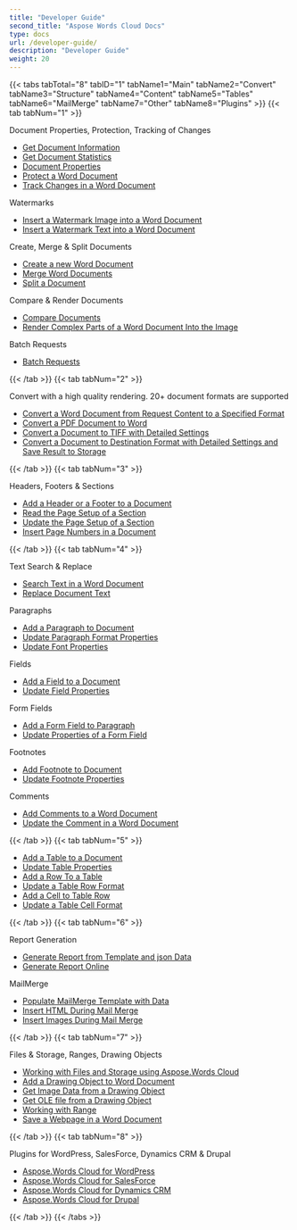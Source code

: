 ```yaml
---
title: "Developer Guide"
second_title: "Aspose Words Cloud Docs"
type: docs
url: /developer-guide/
description: "Developer Guide"
weight: 20
---
```


{{< tabs tabTotal="8" tabID="1" tabName1="Main" tabName2="Convert" tabName3="Structure" tabName4="Content" tabName5="Tables" tabName6="MailMerge" tabName7="Other" tabName8="Plugins" >}}
{{< tab tabNum="1" >}}

<div class="row">
    <div class="col-md-6">
        <p>Document Properties, Protection, Tracking of Changes</p>
        <ul>
            <li><a href="/words/documents/information/">Get Document Information</a></li>
            <li><a href="/words/documents/statistics/">Get Document Statistics</a></li>
            <li><a href="/words/documents/properties/">Document Properties</a></li>
            <li><a href="/words/documents/protection/add/">Protect a Word Document</a></li>
            <li><a href="/words/documents/track-changes/">Track Changes in a Word Document</a></li>
        </ul>            
        <p>Watermarks</p>
        <ul>
            <li><a href="/words/watermark/insert-image/">Insert a Watermark Image into a Word Document</a></li>
            <li><a href="/words/watermark/insert-text/">Insert a Watermark Text into a Word Document</a></li>
        </ul>
    </div>
    <div class="col-md-6">
        <p>Create, Merge & Split Documents</p>
        <ul>
            <li><a href="/words/documents/create/">Create a new Word Document</a></li>
            <li><a href="/words/merge/">Merge Word Documents</a></li>
            <li><a href="/words/split/">Split a Document</a></li>
        </ul>
        <p>Compare & Render Documents</p>
        <ul>
            <li><a href="/words/compare/">Compare Documents</a></li>
            <li><a href="/words/documents/render-into-image/">Render Complex Parts of a Word Document Into the Image</a></li>
        </ul>
		<p>Batch Requests</p>
        <ul>
            <li><a href="/words/batch/">Batch Requests</a></li>
        </ul>
    </div>
</div>

{{< /tab >}}
{{< tab tabNum="2" >}}

<p>Convert with a high quality rendering. 20+ document formats are supported</p>
<ul>
    <li><a href="/words/convert/specified-format/">Convert a Word Document from Request Content to a Specified Format</a></li>    
    <li><a href="/words/convert/pdf-to-word/">Convert a PDF Document to Word</a></li>
    <li><a href="/words/convert/document-to-tiff/">Convert a Document to TIFF with Detailed Settings</a></li>    
    <li><a href="/words/convert/conversion-settings/">Convert a Document to Destination Format with Detailed Settings and Save Result to Storage</a></li>
</ul>

{{< /tab >}}
{{< tab tabNum="3" >}}

<p>Headers, Footers & Sections</p>
<ul>
    <li><a href="/words/headers-and-footers/add/">Add a Header or a Footer to a Document</a></li>
    <li><a href="/words/sections/read/">Read the Page Setup of a Section</a></li>
    <li><a href="/words/sections/update/">Update the Page Setup of a Section</a></li>
    <li><a href="/words/insert-page-numbers/">Insert Page Numbers in a Document</a></li>
</ul>

{{< /tab >}}
{{< tab tabNum="4" >}}
<div class="row">
    <div class="col-md-4">
        <p>Text Search & Replace</p>
        <ul>
            <li><a href="/words/text/search/">Search Text in a Word Document</a></li>
            <li><a href="/words/text/replace/">Replace Document Text</a></li>
        </ul>
        <p>Paragraphs</p>
        <ul>
            <li><a href="/words/paragraphs/add/">Add a Paragraph to Document</a></li>
            <li><a href="/words/paragraphs/update/">Update Paragraph Format Properties</a></li>
            <li><a href="/words/paragraphs/update-font-properties/">Update Font Properties</a></li>
        </ul>
    </div>
    <div class="col-md-4">
        <p>Fields</p>
        <ul>
            <li><a href="/words/fields/add/">Add a Field to a Document</a></li>
            <li><a href="/words/fields/update/">Update Field Properties</a></li>
        </ul>
        <p>Form Fields</p>
        <ul>
            <li><a href="/words/formfields/add/">Add a Form Field to Paragraph</a></li>
            <li><a href="/words/formfields/update/">Update Properties of a Form Field</a></li>
        </ul>
    </div>
    <div class="col-md-4">
        <p>Footnotes</p>
        <ul>
            <li><a href="/words/footnotes/add/">Add Footnote to Document</a></li>
            <li><a href="/words/footnotes/update/">Update Footnote Properties</a></li>
        </ul>
        <p>Comments</p>
        <ul>
            <li><a href="/words/comments/add/">Add Comments to a Word Document</a></li>
            <li><a href="/words/comments/update/">Update the Comment in a Word Document</a></li>
        </ul>
    </div>
</div>

{{< /tab >}}
{{< tab tabNum="5" >}}

<ul>
    <li><a href="/words/tables/add/">Add a Table to a Document</a></li>
    <li><a href="/words/tables/update-properties/">Update Table Properties</a></li>
    <li><a href="/words/tables/add-row/">Add a Row To a Table</a></li>
    <li><a href="/words/tables/update-row-format/">Update a Table Row Format</a></li>
    <li><a href="/words/tables/add-cell/">Add a Cell to Table Row</a></li>
    <li><a href="/words/tables/update-cell-format/">Update a Table Cell Format</a></li>
</ul>

{{< /tab >}}
{{< tab tabNum="6" >}}

<div class="col-md-6">
    <p>Report Generation</p>
    <ul>
        <li><a href="/words/report/build/">Generate Report from Template and json Data</a></li>
        <li><a href="/words/report/build-online/">Generate Report Online</a></li>        
    </ul>
</div>
<div class="col-md-6">
    <p>MailMerge</p>
    <ul>
        <li><a href="/words/mail-merge/populate-with-data/">Populate MailMerge Template with Data</a></li>
        <li><a href="/words/mail-merge/insert-html/">Insert HTML During Mail Merge</a></li>
        <li><a href="/words/mail-merge/insert-images/">Insert Images During Mail Merge</a></li>
    </ul>
</div>

{{< /tab >}}
{{< tab tabNum="7" >}}

<p>Files & Storage, Ranges, Drawing Objects</p>
<ul>
    <li><a href="/words/files-and-storage/">Working with Files and Storage using Aspose.Words Cloud</a></li>
    <li><a href="/words/drawing-objects/add/">Add a Drawing Object to Word Document</a></li>
    <li><a href="/words/drawing-objects/get-image-data/">Get Image Data from a Drawing Object</a></li>
    <li><a href="/words/drawing-objects/get-ole-file/">Get OLE file from a Drawing Object</a></li>
    <li><a href="/words/range/">Working with Range</a></li>
    <li><a href="/words/documents/save-webpage/">Save a Webpage in a Word Document</a></li>
</ul>

{{< /tab >}}
{{< tab tabNum="8" >}}
    
<p>Plugins for WordPress, SalesForce, Dynamics CRM & Drupal</p>
<ul>
    <li><a href="/words/plugins/wordpress/">Aspose.Words Cloud for WordPress</a></li>
    <li><a href="/words/plugins/salesforce/">Aspose.Words Cloud for SalesForce</a></li>
    <li><a href="/words/plugins/dynamics-crm/">Aspose.Words Cloud for Dynamics CRM</a></li>
    <li><a href="/words/plugins/drupal/">Aspose.Words Cloud for Drupal</a></li>    
</ul>
    
{{< /tab >}}
{{< /tabs >}}   
